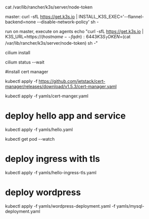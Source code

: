 cat /var/lib/rancher/k3s/server/node-token

master:
curl -sfL https://get.k3s.io | INSTALL_K3S_EXEC='--flannel-backend=none --disable-network-policy' sh -

run on master, execute on agents
echo "curl -sfL https://get.k3s.io | K3S_URL=https://$(hostname --fqdn):6443 K3S_TOKEN=$(cat /var/lib/rancher/k3s/server/node-token) sh -"

cilium install

cilium status --wait

#install cert manager

kubectl apply -f https://github.com/jetstack/cert-manager/releases/download/v1.5.3/cert-manager.yaml

kubectl apply -f yamls/cert-manger.yaml

# deploy hello app and service

kubectl apply -f yamls/hello.yaml

kubectl get pod --watch

# deploy ingress with tls

kubectl apply -f yamls/hello-ingress-tls.yaml

# deploy wordpress

kubectl apply -f yamls/wordpress-deployment.yaml -f yamls/mysql-deployment.yaml

